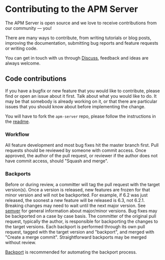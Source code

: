 # Contributing to the APM Server

The APM Server is open source and we love to receive contributions from our community — you!

There are many ways to contribute,
from writing tutorials or blog posts,
improving the documentation,
submitting bug reports and feature requests or writing code.

You can get in touch with us through [Discuss](https://discuss.elastic.co/c/apm),
feedback and ideas are always welcome.

## Code contributions

If you have a bugfix or new feature that you would like to contribute,
please find or open an issue about it first.
Talk about what you would like to do.
It may be that somebody is already working on it,
or that there are particular issues that you should know about before implementing the change.

You will have to fork the `apm-server` repo,
please follow the instructions in the [readme](README.md).

### Workflow

All feature development and most bug fixes hit the master branch first.
Pull requests should be reviewed by someone with commit access.
Once approved,
the author of the pull request,
or reviewer if the author does not have commit access,
should "Squash and merge".

### Backports

Before or during review,
a committer will tag the pull request with the target version(s).
Once a version is released,
new features are frozen for that minor version and will not be backported.
For example,
if 6.2 was just released,
the soonest a new feature will be released is 6.3,
not 6.2.1.
Breaking changes may need to wait until the next major version.
See [semver](https://semver.org/) for general information about major/minor versions.
Bug fixes may be backported on a case by case basis.
The committer of the original pull request,
typically the author,
is responsible for backporting the changes to the target versions.
Each backport is performed through its own pull request,
tagged with the target version and "backport",
and merged with "Create a merge commit".
Straightforward backports may be merged without review.

[Backport](https://github.com/sqren/backport) is recommended for automating the backport process.
